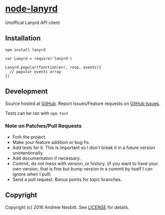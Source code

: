 # [node-lanyrd](http://libraries.io/npm/lanyrd)

Unoffical Lanyrd API client

## Installation

    npm install lanyrd

    var Lanyrd = require('lanyrd')

    Lanyrd.popular(function(err, resp, events){
      // popular events array
    })

## Development

Source hosted at [GitHub](http://github.com/andrew/node-lanyrd).
Report Issues/Feature requests on [GitHub Issues](http://github.com/andrew/node-lanyrd/issues).

Tests can be ran with `npm test`

### Note on Patches/Pull Requests

 * Fork the project.
 * Make your feature addition or bug fix.
 * Add tests for it. This is important so I don't break it in a future version unintentionally.
 * Add documentation if necessary.
 * Commit, do not mess with version, or history. (if you want to have your own version, that is fine but bump version in a commit by itself I can ignore when I pull)
 * Send a pull request. Bonus points for topic branches.

## Copyright

Copyright (c) 2016 Andrew Nesbitt. See [LICENSE](https://github.com/andrew/node-lanyrd/blob/master/LICENSE) for details.
